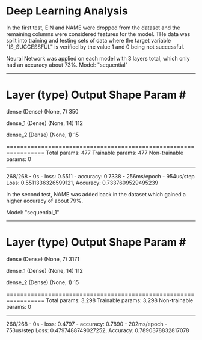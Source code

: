 # Deep Learning Analysis
In the first test, EIN and NAME were dropped from the dataset and the remaining columns were considered features for the model. THe data was split into training and testing sets of data where the target variable "IS_SUCCESSFUL" is verified by the value 1 and 0 being not successful.

Neural Network was applied on each model with 3 layers total, which only had an accuracy about 73%.
Model: "sequential"
_________________________________________________________________
 Layer (type)                Output Shape              Param #   
=================================================================
 dense (Dense)               (None, 7)                 350       
                                                                 
 dense_1 (Dense)             (None, 14)                112       
                                                                 
 dense_2 (Dense)             (None, 1)                 15        
                                                                 
=================================================================
Total params: 477
Trainable params: 477
Non-trainable params: 0
_________________________________________________________________

268/268 - 0s - loss: 0.5511 - accuracy: 0.7338 - 256ms/epoch - 954us/step
Loss: 0.5511336326599121, Accuracy: 0.7337609529495239

In the second test, NAME was added back in the dataset which gained a higher accuracy of about 79%.

Model: "sequential_1"
_________________________________________________________________
 Layer (type)                Output Shape              Param #   
=================================================================
 dense (Dense)               (None, 7)                 3171      
                                                                 
 dense_1 (Dense)             (None, 14)                112       
                                                                 
 dense_2 (Dense)             (None, 1)                 15        
                                                                 
=================================================================
Total params: 3,298
Trainable params: 3,298
Non-trainable params: 0
_________________________________________________________________

268/268 - 0s - loss: 0.4797 - accuracy: 0.7890 - 202ms/epoch - 753us/step
Loss: 0.4797488749027252, Accuracy: 0.7890378832817078